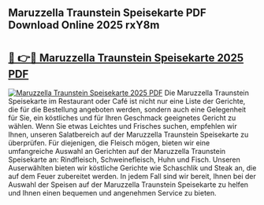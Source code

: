 ## Maruzzella Traunstein Speisekarte PDF Download Online 2025 rxY8m

# <h2><a href="http://gc8g08.nevu.top/?p=Maruzzella+Traunstein+Speisekarte">🔗 👉🔴 Maruzzella Traunstein Speisekarte 2025 PDF</a></h2>

[![Maruzzella Traunstein Speisekarte 2025 PDF](https://i.imgur.com/dBaPXMq.png)](http://gc8g08.nevu.top/?p=Maruzzella+Traunstein+Speisekarte)
Die Maruzzella Traunstein Speisekarte im Restaurant oder Café ist nicht nur eine Liste der Gerichte, die für die Bestellung angeboten werden, sondern auch eine Gelegenheit für Sie, ein köstliches und für Ihren Geschmack geeignetes Gericht zu wählen. Wenn Sie etwas Leichtes und Frisches suchen, empfehlen wir Ihnen, unseren Salatbereich auf der Maruzzella Traunstein Speisekarte zu überprüfen. Für diejenigen, die Fleisch mögen, bieten wir eine umfangreiche Auswahl an Gerichten auf der Maruzzella Traunstein Speisekarte an: Rindfleisch, Schweinefleisch, Huhn und Fisch. Unseren Auserwählten bieten wir köstliche Gerichte wie Schaschlik und Steak an, die auf dem Feuer zubereitet werden. In jedem Fall sind wir bereit, Ihnen bei der Auswahl der Speisen auf der Maruzzella Traunstein Speisekarte zu helfen und Ihnen einen bequemen und angenehmen Service zu bieten.
